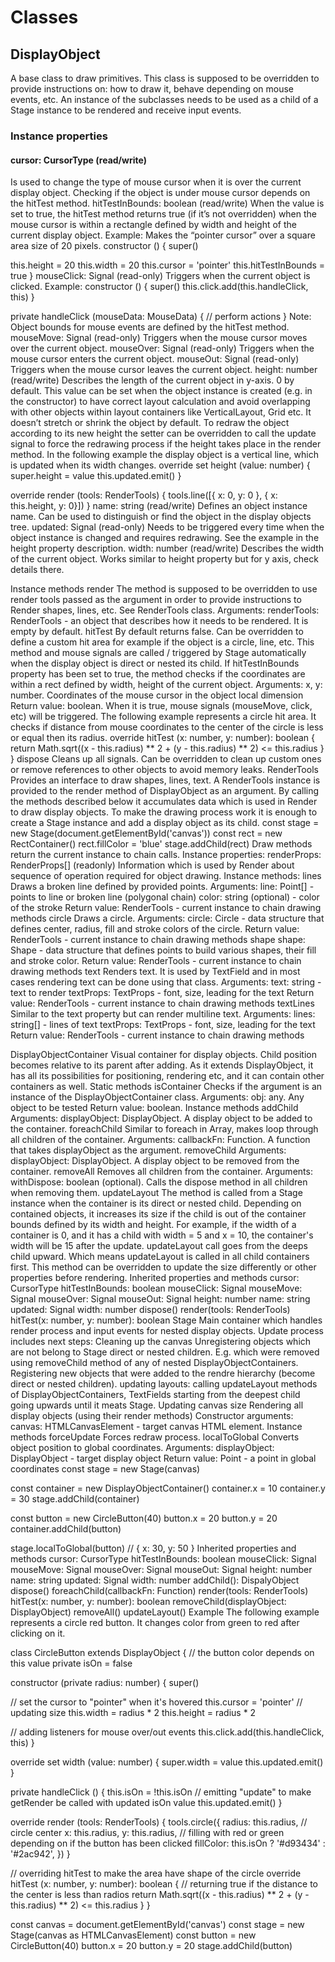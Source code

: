 # Classes
## DisplayObject
A base class to draw primitives. This class is supposed to be overridden to provide instructions on: how to draw it, behave depending on mouse events, etc. An instance of the subclasses needs to be used as a child of a Stage instance to be rendered and receive input events.
### Instance properties
#### cursor: CursorType (read/write)
Is used to change the type of mouse cursor when it is over the current display object. Checking if the object is under mouse cursor depends on the hitTest method.
hitTestInBounds: boolean (read/write)
When the value is set to true, the hitTest method returns true (if it’s not overridden) when the mouse cursor is within a rectangle defined by width and height of the current display object. 
Example:
Makes the “pointer cursor” over a square area size of 20 pixels.
constructor () {
 super()

 this.height = 20
 this.width = 20
 this.cursor = 'pointer'
 this.hitTestInBounds = true
}
mouseClick: Signal<MouseData> (read-only)
Triggers when the current object is clicked. 
Example:
constructor () {
  super()
  this.click.add(this.handleClick, this)
}

private handleClick (mouseData: MouseData) {
  // perform actions
}
Note: Object bounds for mouse events are defined by the hitTest method.
mouseMove: Signal<MouseData> (read-only)
Triggers when the mouse cursor moves over the current object.
mouseOver: Signal<MouseData> (read-only)
Triggers when the mouse cursor enters the current object.
mouseOut: Signal<MouseData> (read-only)
Triggers when the mouse cursor leaves the current object.
height: number (read/write)
Describes the length of the current object in y-axis. 0 by default. This value can be set when the object instance is created (e.g. in the constructor) to have correct layout calculation and avoid overlapping with other objects within layout containers like VerticalLayout, Grid etc. It doesn’t stretch or shrink the object by default. To redraw the object according to its new height the setter can be overridden to call the update signal to force the redrawing process if the height takes place in the render method.
In the following example the display object is a vertical line, which is updated when its width changes.
override set height (value: number) {
 super.height = value
 this.updated.emit()
}

override render (tools: RenderTools) {
 tools.line([{ x: 0, y: 0 }, { x: this.height, y: 0}])
}
name: string (read/write)
Defines an object instance name. Can be used to distinguish or find the object in the display objects tree.
updated: Signal (read-only)
Needs to be triggered every time when the object instance is changed and requires redrawing. See the example in the height property description.
width: number (read/write)
Describes the width of the current object. Works similar to height property but for y axis, check details there.

Instance methods
render
The method is supposed to be overridden to use render tools passed as the argument in order to provide instructions to Render shapes, lines, etc. See RenderTools class.
Arguments:
renderTools: RenderTools - an object that describes how it needs to be rendered. It is empty by default.
hitTest
By default returns false. Can be overridden to define a custom hit area for example if the object is a circle, line, etc. This method and mouse signals are called / triggered by Stage automatically when the display object is direct or nested its child. If hitTestInBounds property has been set to true, the method checks if the coordinates are within a rect defined by width, height of the current object.
Arguments:
x, y: number.  Coordinates of the mouse cursor in the object local dimension 
Return value: boolean. When it is true, mouse signals (mouseMove, click, etc) will be triggered.
The following example represents a circle hit area. It checks if distance from mouse coordinates to the center of the circle is less or equal then its radius.
override hitTest (x: number, y: number): boolean {
   return Math.sqrt((x - this.radius) ** 2 + (y - this.radius) ** 2) <= this.radius
 }
}
dispose
Cleans up all signals. Can be overridden to clean up custom ones or remove references to other objects to avoid memory leaks.
RenderTools
Provides an interface to draw shapes, lines, text. A RenderTools instance is provided to the render method of DisplayObject as an argument. By calling the methods described below it accumulates data which is used in Render to draw display objects. To make the drawing process work it is enough to create a Stage instance and add a display object as its child. 
const stage = new Stage(document.getElementById('canvas'))
const rect = new RectContainer()
rect.fillColor = 'blue'
stage.addChild(rect)
Draw methods return the current instance to chain calls.
Instance properties:
renderProps: RenderProps[] (readonly)
Information which is used by Render about sequence of operation required for object drawing. 
Instance methods:
lines
Draws a broken line defined by provided points.
Arguments:
line: Point[] - points to line or broken line (polygonal chain)
color: string (optional) - color of the stroke
Return value: RenderTools - current instance to chain drawing methods
circle
Draws a circle.
Arguments:
circle: Circle - data structure that defines center, radius, fill and stroke colors of the circle.
Return value: RenderTools - current instance to chain drawing methods
shape
shape: Shape - data structure that defines points to build various shapes, their fill and stroke color.
Return value: RenderTools - current instance to chain drawing methods
text
Renders text. It is used by TextField and in most cases rendering text can be done using that class.
Arguments:
text: string - text to render
textProps: TextProps - font, size, leading for the text
Return value: RenderTools - current instance to chain drawing methods
textLines
Similar to the text property but can render multiline text.
Arguments:
lines: string[] - lines of text
textProps: TextProps - font, size, leading for the text
Return value: RenderTools - current instance to chain drawing methods


DisplayObjectContainer
Visual container for display objects. Child position becomes relative to its parent after adding. As it extends DisplayObject, it has all its possibilities for positioning, rendering etc,  and it can contain other containers as well.
Static methods
isContainer
Checks if the argument is an instance of the DisplayObjectContainer class.
Arguments:
obj: any. Any object to be tested
Return value: boolean.
Instance methods
addChild
Arguments:
displayObject: DisplayObject. A display object to be added to the container.
foreachChild
Similar to foreach in Array, makes loop through all children of the container.
Arguments:
callbackFn: Function. A function that takes displayObject as the argument.
removeChild
Arguments:
displayObject: DisplayObject. A display object to be removed from the container.
removeAll
Removes all children from the container.
Arguments:
withDispose: boolean (optional). Calls the dispose method in all children when removing them.
updateLayout
The method is called from a Stage instance when the container is its direct or nested child. Depending on contained objects, it increases its size if the child is out of the container bounds defined by its width and height. For example, if the width of a container is 0, and it has a child with width = 5 and x = 10, the container's width will be 15 after the update. 
updateLayout call goes from the deeps child upward. Which means updateLayout is called in all child containers first. This method can be overridden to update the size differently or other properties before rendering.
Inherited properties and methods
cursor: CursorType
hitTestInBounds: boolean 
mouseClick: Signal<MouseData>
mouseMove: Signal<MouseData>
mouseOver: Signal<MouseData>
mouseOut: Signal<MouseData>
height: number
name: string
updated: Signal
width: number
dispose()
render(tools: RenderTools)
hitTest(x: number, y: number): boolean
Stage
Main container which handles render process and input events for nested display objects.
Update process includes next steps:
Cleaning up the canvas
Unregistering objects which are not belong to Stage direct or nested children. E.g. which were removed using removeChild method of any of nested DisplayObjectContainers.
Registering new objects that were added to the rendre hierarchy (become direct or nested children).
updating layouts: calling updateLayout methods of DisplayObjectContainers, TextFields starting from the deepest child going upwards until it meats Stage.
Updating canvas size
Rendering all display objects (using their render methods)
Constructor
arguments:
canvas: HTMLCanvasElement - target canvas HTML element.
Instance methods
forceUpdate
Forces redraw process.
localToGlobal
Converts object position to global coordinates.
Arguments:
displayObject: DisplayObject - target display object
Return value: Point - a point in global coordinates
const stage = new Stage(canvas)

const container = new DisplayObjectContainer()
container.x = 10
container.y = 30
stage.addChild(container)

const button = new CircleButton(40)
button.x = 20
button.y = 20
container.addChild(button)

stage.localToGlobal(button) // { x: 30, y: 50 }
Inherited properties and methods
cursor: CursorType
hitTestInBounds: boolean 
mouseClick: Signal<MouseData>
mouseMove: Signal<MouseData>
mouseOver: Signal<MouseData>
mouseOut: Signal<MouseData>
height: number
name: string
updated: Signal
width: number
addChild(): DispalyObject
dispose()
foreachChild(callbackFn: Function)
render(tools: RenderTools)
hitTest(x: number, y: number): boolean
removeChild(displayObject: DisplayObject)
removeAll()
updateLayout()
Example
The following example represents a circle red button. It changes color from green to red after clicking on it.

class CircleButton extends DisplayObject {
 // the button color depends on this value
 private isOn = false

 constructor (private radius: number) {
   super()

   // set the cursor to "pointer" when it's hovered
   this.cursor = 'pointer'
   // updating size
   this.width = radius * 2
   this.height = radius * 2

   // adding listeners for mouse over/out events
   this.click.add(this.handleClick, this)
 }

 override set width (value: number) {
   super.width = value
   this.updated.emit()
 }

 private handleClick () {
   this.isOn = !this.isOn
   // emitting "update" to make getRender be called with updated isOn value
   this.updated.emit()
 }

 override render (tools: RenderTools) {
  tools.circle({
   radius: this.radius,
   // circle center
   x: this.radius,
   y: this.radius,
   // filling with red or green depending on if the button has been clicked
   fillColor: this.isOn ? '#d93434' : '#2ac942',
 })
}

 // overriding hitTest to make the area have shape of the circle
 override hitTest (x: number, y: number): boolean {
   // returning true if the distance to the center is less than radios
   return Math.sqrt((x - this.radius) ** 2 + (y - this.radius) ** 2) <= this.radius
 }
}

const canvas = document.getElementById('canvas')
const stage = new Stage(canvas as HTMLCanvasElement)
const button = new CircleButton(40)
button.x = 20
button.y = 20
stage.addChild(button)



